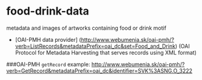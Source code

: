 food-drink-data
===============

metadata and images of artworks containing food or drink motif

* [OAI-PMH data provider] (http://www.webumenia.sk/oai-pmh/?verb=ListRecords&metadataPrefix=oai_dc&set=Food_and_Drink) (OAI Protocol for Metadata Harvesting that serves records using XML format)

###OAI-PMH
`getRecord` example: 
http://www.webumenia.sk/oai-pmh/?verb=GetRecord&metadataPrefix=oai_dc&identifier=SVK%3ASNG.O_3222
